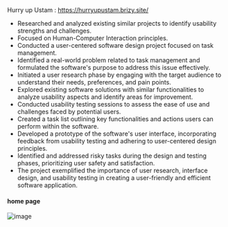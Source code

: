 Hurry up Ustam : https://hurryupustam.brizy.site/

- Researched and analyzed existing similar projects to identify usability strengths and challenges.
- Focused on Human-Computer Interaction principles.
- Conducted a user-centered software design project focused on task management.
- Identified a real-world problem related to task management and formulated the software's purpose to address this issue effectively.
- Initiated a user research phase by engaging with the target audience to understand their needs, preferences, and pain points.
- Explored existing software solutions with similar functionalities to analyze usability aspects and identify areas for improvement.
- Conducted usability testing sessions to assess the ease of use and challenges faced by potential users.
- Created a task list outlining key functionalities and actions users can perform within the software.
- Developed a prototype of the software's user interface, incorporating feedback from usability testing and adhering to user-centered design principles.
- Identified and addressed risky tasks during the design and testing phases, prioritizing user safety and satisfaction.
- The project exemplified the importance of user research, interface design, and usability testing in creating a user-friendly and efficient software application.

#### home page
![image](https://github.com/elifsz/Undergraduate-Projects/assets/44908865/702ca407-f70e-4331-a58c-d15455855cd0)
